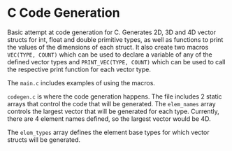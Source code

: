 # C Code Generation

Basic attempt at code generation for C. Generates 2D, 3D and 4D vector structs for int, float and double primitive types, as well as functions to print the values of the dimensions of each struct. It also create two macros `VEC(TYPE, COUNT)` which can be used to declare a variable of any of the defined vector types and `PRINT_VEC(TYPE, COUNT)` which can be used to call the respective print function for each vector type.

The `main.c` includes examples of using the macros.

`codegen.c` is where the code generation happens. The file includes 2 static arrays that control the code that will be generated. The `elem_names` array controls the largest vector that will be generated for each type. Currently, there are 4 element names defined, so the largest vector would be 4D.

The `elem_types` array defines the element base types for which vector structs will be generated.
